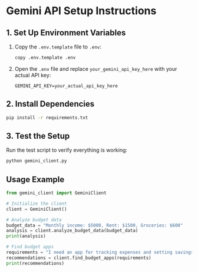 # Gemini API Setup Instructions


## 1. Set Up Environment Variables

1. Copy the `.env.template` file to `.env`:
   ```bash
   copy .env.template .env
   ```

2. Open the `.env` file and replace `your_gemini_api_key_here` with your actual API key:
   ```
   GEMINI_API_KEY=your_actual_api_key_here
   ```

## 2. Install Dependencies

```bash
pip install -r requirements.txt
```

## 3. Test the Setup

Run the test script to verify everything is working:

```bash
python gemini_client.py
```

## Usage Example

```python
from gemini_client import GeminiClient

# Initialize the client
client = GeminiClient()

# Analyze budget data
budget_data = "Monthly income: $5000, Rent: $1500, Groceries: $600"
analysis = client.analyze_budget_data(budget_data)
print(analysis)

# Find budget apps
requirements = "I need an app for tracking expenses and setting savings goals"
recommendations = client.find_budget_apps(requirements)
print(recommendations)
```
